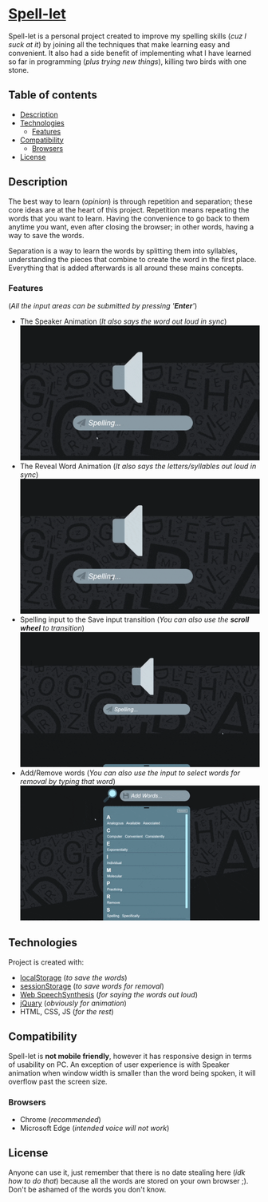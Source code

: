 # [Spell-let](https://thetaiman.github.io/Spelling-Project/)
Spell-let is a personal project created to improve my spelling skills (*cuz I suck at it*) by joining all the techniques that make learning easy and convenient. It also had a side benefit of implementing what I have learned so far in programming (*plus trying new things*), killing two birds with one stone.
## Table of contents
* [Description](#description)
* [Technologies](#technologies)
    - [Features](#features)
* [Compatibility](#compatibility)
    - [Browsers](#browsers)
* [License](#license)
## Description
The best way to learn (*opinion*) is through repetition and separation; these core ideas are at the heart of this project. Repetition means repeating the words that you want to learn. Having the convenience to go back to them anytime you want, even after closing the browser; in other words, having a way to save the words. 

Separation is a way to learn the words by splitting them into syllables, understanding the pieces that combine to create the word in the first place. Everything that is added afterwards is all around these mains concepts.
### Features
(*All the input areas can be submitted by pressing '**Enter**'*)
+ The Speaker Animation (*It also says the word out loud in sync*)
![Speaker Animation](./gifs/speaker.gif)
+ The Reveal Word Animation (*It also says the letters/syllables out loud in sync*)
![Speaker Animation](./gifs/reveal.gif)
+ Spelling input to the Save input transition (*You can also use the **scroll wheel** to transition*)
![Speaker Animation](./gifs/transition.gif)
+ Add/Remove words (*You can also use the input to select words for removal by typing that word*)      
![Speaker Animation](./gifs/addRemove.gif)


## Technologies
Project is created with:
* [localStorage](https://developer.mozilla.org/en-US/docs/Web/API/Window/localStorage) (*to save the words*)
* [sessionStorage](https://developer.mozilla.org/en-US/docs/Web/API/Window/sessionStorage) (*to save words for removal*)
* [Web SpeechSynthesis](https://developer.mozilla.org/en-US/docs/Web/API/SpeechSynthesis) (*for saying the words out loud*)
* [jQuary](https://jquery.com/) (*obviously for animation*)
* HTML, CSS, JS (*for the rest*)

## Compatibility
Spell-let is **not mobile friendly**, however it has responsive design in terms of usability on PC. An exception of user experience is with Speaker animation when window width is smaller than the word being spoken, it will overflow past the screen size. 

### Browsers
+ Chrome (*recommended*)
+ Microsoft Edge (*intended voice will not work*)
## License
Anyone can use it, just remember that there is no date stealing here (*idk how to do that*) because all the words are stored on your own browser ;). Don't be ashamed of the words you don't know.

